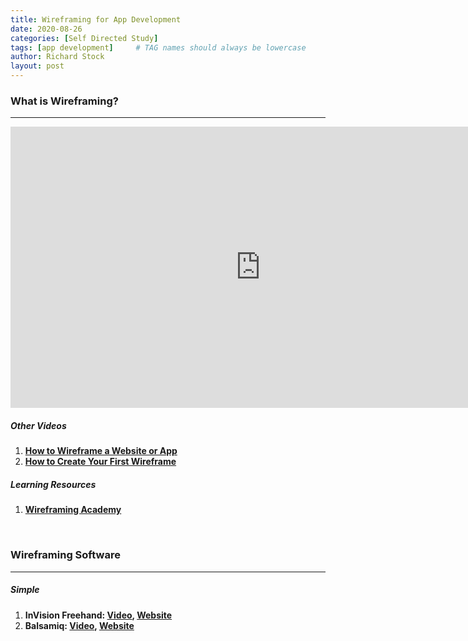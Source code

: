 ```yaml
---
title: Wireframing for App Development
date: 2020-08-26
categories: [Self Directed Study]
tags: [app development]     # TAG names should always be lowercase
author: Richard Stock
layout: post
---
```


### What is Wireframing?
---

<iframe width="800" height="450" src="https://www.youtube.com/embed/KnZrypOaVCg?start=1" frameborder="0" allow="accelerometer; autoplay; encrypted-media; gyroscope; picture-in-picture" allowfullscreen></iframe>

##### Other Videos

1. **[How to Wireframe a Website or App](https://youtu.be/e2Oynq-mOLk)**
2. **[How to Create Your First Wireframe](https://youtu.be/KdfO_e0yK-g)**

##### Learning Resources

1. **[Wireframing Academy](https://balsamiq.com/learn/)**


<br/>

### Wireframing Software
---

##### Simple

1. **InVision Freehand: [Video](https://youtu.be/aqdn7vVKygA), [Website](https://invisionapp.com/freehand)**
2. **Balsamiq: [Video](https://youtu.be/0mYYqsJ-rE8), [Website](https://balsamiq.com/wireframes/)**

